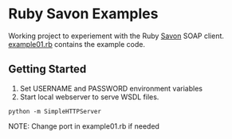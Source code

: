# Ruby Savon Examples

Working project to experiement with the Ruby [Savon](http://savonrb.com/) SOAP client.  [example01.rb](blob/master/example01.rb) contains the example code.

## Getting Started 

1. Set USERNAME and PASSWORD environment variables
2. Start local webserver to serve WSDL files.

```
python -m SimpleHTTPServer
```

NOTE: Change port in example01.rb if needed